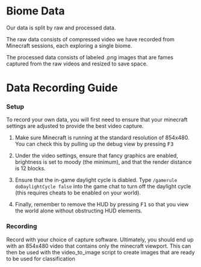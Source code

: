 # Biome Data

Our data is split by raw and processed data.

The raw data consists of compressed video we have recorded from Minecraft sessions, each exploring a single biome.

The processed data consists of labeled .png images that are fames captured from the raw videos and resized to save space.

# Data Recording Guide

### Setup

To record your own data, you will first need to ensure that your minecraft settings are adjusted to provide the best video capture.

1. Make sure Minecraft is running at the standard resolution of 854x480. You can check this by pulling up the debug view by pressing <kbd>F3</kbd>

2. Under the video settings, ensure that fancy graphics are enabled, brightness is set to moody (the minimum), and that the render distance is 12 blocks.

3. Ensure that the in-game daylight cycle is diabled. Type `/gamerule doDaylightCycle false` into the game chat to turn off the daylight cycle (this requires cheats to be enabled on your world).

4. Finally, remember to remove the HUD by pressing <kbd>F1</kbd> so that you view the world alone without obstructing HUD elements.

### Recording

Record with your choice of capture software. Ultimately, you should end up with an 854x480 video that contains only the minecraft viewport. This can then be used with the video_to_image script to create images that are ready to be used for classification